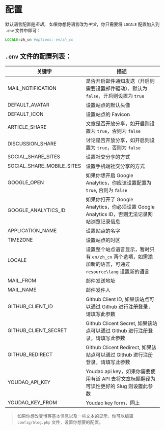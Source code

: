 # 配置

默认语言配置是*英语*， 如果你想将语言改为*中文*，你只需要将 `LOCALE` 配置加入到 `.env` 文件中即可：

```php
LOCALE=zh_cn #options: en/zh_cn
```

## `.env` 文件的配置列表：

| 关键字 | 描述 |
| --- | --- |
| MAIL_NOTIFICATION | 是否开启邮件通知发送（开启则需要设置邮件驱动），默认为 `false`，开启则设置为 `true` |
| DEFAULT_AVATAR | 设置站点的默认头像 |
| DEFAULT_ICON | 设置站点的 Favicon |
| ARTICLE_SHARE | 文章是否开放分享，如开启则设置为 `true`，否则为 `false` |
| DISCUSSION_SHARE | 讨论是否开放分享，如开启则设置为 `true`，否则为 `false` |
| SOCIAL_SHARE_SITES | 设置社交分享的方式 |
| SOCIAL_SHARE_MOBILE_SITES | 设置手机端社交分享的方式 |
| GOOGLE_OPEN | 如果你想开启 Google Analytics，你应该设置配置为 `true`, 否则为 `false` |
| GOOGLE_ANALYTICS_ID | 如果你打开了 Google Analytics，你必须设置 Google Analytics ID，否则无法记录网站浏览记录信息 |
| APPLICATION_NAME | 设置站点的名字 |
| TIMEZONE | 设置站点的时区 |
| LOCALE | 设置整个站点语言显示，暂时只有 `en/zh_cn` 两个选项，如需添加新的语言，可通过 `resource\lang` 设置新的语言 |
| MAIL_FROM | 邮件发送地址 |
| MAIL_NAME | 邮件发件人 |
| GITHUB_CLIENT_ID | Github Client ID, 如果该站点可以通过 Github 进行注册登录，请填写此参数 |
| GITHUB_CLIENT_SECRET | Github Clicent Secret, 如果该站点可以通过 Github 进行注册登录，请填写此参数 |
| GITHUB_REDIRECT | Github Clicent Redirect, 如果该站点可以通过 Github 进行注册登录，请填写此参数 |
| YOUDAO_API_KEY | Youdao api key，如果你需要使用有道 API 去将文章标题翻译为 可读性更好的 Slug 则设置此参数 |
| YOUDAO_KEY_FROM | Youdao key form，同上 |

> 如果你想改变博客基本信息以及一些文本的显示，你可以编辑 `config/blog.php` 文件，设置你想要的配置。
